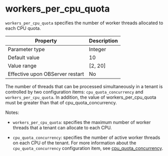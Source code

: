 workers_per_cpu_quota 
==========================================

`workers_per_cpu_quota` specifies the number of worker threads allocated to each CPU quota. 


|   **Property**  | **Description** |
|---------------------------------|-----------------|
| Parameter type                  | Integer         |
| Default value                   | 10              |
| Value range                     | \[2, 20\]       |
| Effective upon OBServer restart | No              |



The number of threads that can be processed simultaneously in a tenant is controlled by two configuration items: `cpu_quota_concurrency` and `workers_per_cpu_quota`. In addition, the value of workers_per_cpu_quota must be greater than that of cpu_quota_concurrency. 

Notes:

* `workers_per_cpu_quota`: specifies the maximum number of worker threads that a tenant can allocate to each CPU.

  

* `cpu_quota_concurrency`: specifies the number of active worker threads on each CPU of the tenant. For more information about the `cpu_quota_concurrency` configuration item, see [cpu_quota_concurrency](/en-US/13.reference-guide/3.system-configuration-items/36.cpu_quota_concurrency.md).

  



